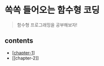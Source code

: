 # 쏙쏙 들어오는 함수형 코딩

> 함수형 프로그래밍을 공부해보자!

## contents

- [[chapter-1]]
- [[chapter-2]]

[//begin]: # "Autogenerated link references for markdown compatibility"
[chapter-1]: chapter-1.md "chapter 1"
[//end]: # "Autogenerated link references"